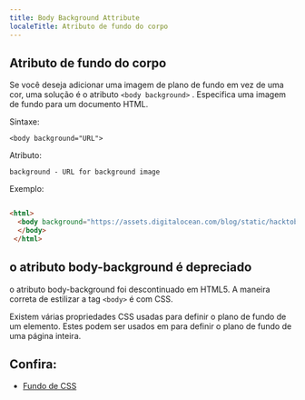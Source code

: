 ```yaml
---
title: Body Background Attribute
localeTitle: Atributo de fundo do corpo
---
```

## Atributo de fundo do corpo

Se você deseja adicionar uma imagem de plano de fundo em vez de uma cor, uma solução é o atributo `<body background>` . Especifica uma imagem de fundo para um documento HTML.

Sintaxe:

`<body background="URL">`

Atributo:

`background - URL for background image`

Exemplo:

```html

<html> 
  <body background="https://assets.digitalocean.com/blog/static/hacktoberfest-is-back/hero.png"> 
  </body> 
 </html> 
```

## o atributo body-background é depreciado

o atributo body-background foi descontinuado em HTML5. A maneira correta de estilizar a tag `<body>` é com CSS.

Existem várias propriedades CSS usadas para definir o plano de fundo de um elemento. Estes podem ser usados ​​em para definir o plano de fundo de uma página inteira.

## Confira:

*   [Fundo de CSS](https://github.com/freeCodeCamp/guides/blob/master/src/pages/css/background/index.md)